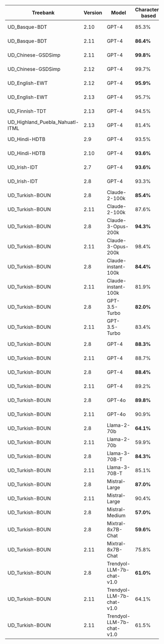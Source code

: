 | Treebank | Version | Model | Character-based | Token-based | Dependency-included | Sentence count | Date | Special TR |
| --- | --- | --- | --- | --- | --- | --- | --- | --- |
| UD_Basque-BDT | 2.10 | GPT-4 | 85.3% | 23.0% | Yes | 500 | 2024-04-12 | False |
| UD_Basque-BDT | 2.11 | GPT-4 | **86.4%** | **24.0%** | Yes | 500 | 2024-04-12 | False |
| UD_Chinese-GSDSimp | 2.11 | GPT-4 | **99.8%** | **98.3%** | Yes | 500 | 2024-04-12 | False |
| UD_Chinese-GSDSimp | 2.12 | GPT-4 | 99.7% | 94.0% | Yes | 500 | 2024-04-12 | False |
| UD_English-EWT | 2.12 | GPT-4 | **95.9%** | **70.8%** | Yes | 500 | 2024-04-12 | False |
| UD_English-EWT | 2.13 | GPT-4 | 95.7% | 68.8% | Yes | 500 | 2024-04-12 | False |
| UD_Finnish-TDT | 2.13 | GPT-4 | 94.5% | 48.9% | Yes | 500 | 2024-03-12 | False |
| UD_Highland_Puebla_Nahuatl-ITML | 2.13 | GPT-4 | 81.4% | 16.1% | Yes | 137 | 2024-04-12 | False |
| UD_Hindi-HDTB | 2.9 | GPT-4 | 93.5% | 36.0% | Yes | 500 | 2024-04-12 | False |
| UD_Hindi-HDTB | 2.10 | GPT-4 | **93.6%** | **37.2%** | Yes | 500 | 2024-04-12 | False |
| UD_Irish-IDT | 2.7 | GPT-4 | **93.6%** | 30.6% | Yes | 500 | 2024-04-12 | False |
| UD_Irish-IDT | 2.8 | GPT-4 | 93.3% | **30.7%** | Yes | 500 | 2024-04-12 | False |
| UD_Turkish-BOUN | 2.8 | Claude-2-100k | **85.4%** | **26.7%** | Yes | 23 | 2024-05-28 | False |
| UD_Turkish-BOUN | 2.11 | Claude-2-100k | 87.6% | 27.9% | Yes | 430 | 2024-05-28 | False |
| UD_Turkish-BOUN | 2.8 | Claude-3-Opus-200k | **94.3%** | **76.9%** | Yes | 6 | 2024-05-28 | False |
| UD_Turkish-BOUN | 2.11 | Claude-3-Opus-200k | 98.4% | 145.5% | Yes | 1 | 2024-05-28 | False |
| UD_Turkish-BOUN | 2.8 | Claude-instant-100k | **84.4%** | **22.0%** | Yes | 487 | 2024-05-28 | False |
| UD_Turkish-BOUN | 2.11 | Claude-instant-100k | 81.9% | 25.1% | Yes | 10 | 2024-05-28 | False |
| UD_Turkish-BOUN | 2.8 | GPT-3.5-Turbo | **82.0%** | **15.1%** | Yes | 376 | 2024-05-28 | False |
| UD_Turkish-BOUN | 2.11 | GPT-3.5-Turbo | 83.4% | 20.2% | Yes | 25 | 2024-05-29 | False |
| UD_Turkish-BOUN | 2.8 | GPT-4 | **88.3%** | **33.0%** | Yes | 500 | 2024-04-11 | False |
| UD_Turkish-BOUN | 2.11 | GPT-4 | 88.7% | 36.1% | Yes | 500 | 2024-04-11 | False |
| UD_Turkish-BOUN | 2.8 | GPT-4 | **88.4%** | **32.0%** | Yes | 500 | 2024-04-27 | True |
| UD_Turkish-BOUN | 2.11 | GPT-4 | 89.2% | 36.1% | Yes | 500 | 2024-05-13 | True |
| UD_Turkish-BOUN | 2.8 | GPT-4o | **89.8%** | **33.0%** | Yes | 500 | 2024-05-14 | False |
| UD_Turkish-BOUN | 2.11 | GPT-4o | 90.9% | 37.9% | Yes | 500 | 2024-05-23 | False |
| UD_Turkish-BOUN | 2.8 | Llama-2-70b | **64.1%** | **8.9%** | Yes | 5 | 2024-05-28 | False |
| UD_Turkish-BOUN | 2.11 | Llama-2-70b | 59.9% | 3.8% | Yes | 2 | 2024-05-28 | False |
| UD_Turkish-BOUN | 2.8 | Llama-3-70B-T | **84.3%** | **20.9%** | Yes | 500 | 2024-04-19 | False |
| UD_Turkish-BOUN | 2.11 | Llama-3-70B-T | 85.1% | 22.2% | Yes | 500 | 2024-04-19 | False |
| UD_Turkish-BOUN | 2.8 | Mistral-Large | **87.0%** | **19.3%** | Yes | 13 | 2024-05-29 | False |
| UD_Turkish-BOUN | 2.11 | Mistral-Large | 90.4% | 29.2% | Yes | 10 | 2024-05-30 | False |
| UD_Turkish-BOUN | 2.8 | Mistral-Medium | **57.0%** | **2.2%** | Yes | 4 | 2024-05-30 | False |
| UD_Turkish-BOUN | 2.8 | Mixtral-8x7B-Chat | **59.6%** | **4.2%** | Yes | 4 | 2024-05-30 | False |
| UD_Turkish-BOUN | 2.11 | Mixtral-8x7B-Chat | 75.8% | 10.1% | Yes | 4 | 2024-05-30 | False |
| UD_Turkish-BOUN | 2.8 | Trendyol-LLM-7b-chat-v1.0 | **61.0%** | **10.1%** | Yes | 500 | 2024-04-27 | False |
| UD_Turkish-BOUN | 2.11 | Trendyol-LLM-7b-chat-v1.0 | 64.1% | 10.9% | No | 500 | 2024-04-28 | False |
| UD_Turkish-BOUN | 2.11 | Trendyol-LLM-7b-chat-v1.0 | 61.5% | 10.5% | Yes | 500 | 2024-04-28 | False |
